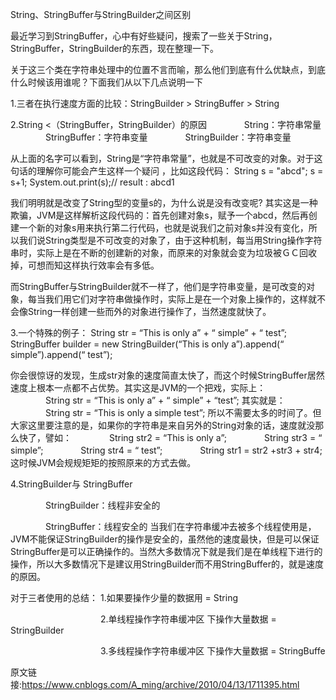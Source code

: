 String、StringBuffer与StringBuilder之间区别

最近学习到StringBuffer，心中有好些疑问，搜索了一些关于String，StringBuffer，StringBuilder的东西，现在整理一下。

关于这三个类在字符串处理中的位置不言而喻，那么他们到底有什么优缺点，到底什么时候该用谁呢？下面我们从以下几点说明一下

1.三者在执行速度方面的比较：StringBuilder >  StringBuffer  >  String

2.String <（StringBuffer，StringBuilder）的原因
　　　　String：字符串常量
　　　　StringBuffer：字符串变量
　　　　StringBuilder：字符串变量

从上面的名字可以看到，String是“字符串常量”，也就是不可改变的对象。对于这句话的理解你可能会产生这样一个疑问  ，比如这段代码：
 String s = "abcd";
 s = s+1;
 System.out.print(s);// result : abcd1

我们明明就是改变了String型的变量s的，为什么说是没有改变呢? 其实这是一种欺骗，JVM是这样解析这段代码的：首先创建对象s，赋予一个abcd，然后再创建一个新的对象s用来执行第二行代码，也就是说我们之前对象s并没有变化，所以我们说String类型是不可改变的对象了，由于这种机制，每当用String操作字符串时，实际上是在不断的创建新的对象，而原来的对象就会变为垃圾被ＧＣ回收掉，可想而知这样执行效率会有多低。

而StringBuffer与StringBuilder就不一样了，他们是字符串变量，是可改变的对象，每当我们用它们对字符串做操作时，实际上是在一个对象上操作的，这样就不会像String一样创建一些而外的对象进行操作了，当然速度就快了。

3.一个特殊的例子：
 String str = “This is only a” + “ simple” + “ test”;
 StringBuffer builder = new StringBuilder(“This is only a”).append(“ simple”).append(“ test”);

你会很惊讶的发现，生成str对象的速度简直太快了，而这个时候StringBuffer居然速度上根本一点都不占优势。其实这是JVM的一个把戏，实际上：
　　　　String str = “This is only a” + “ simple” + “test”;
其实就是：
　　　　String str = “This is only a simple test”;
所以不需要太多的时间了。但大家这里要注意的是，如果你的字符串是来自另外的String对象的话，速度就没那么快了，譬如：
　　　　String str2 = “This is only a”;
　　　　String str3 = “ simple”;
　　　　String str4 = “ test”;
　　　　String str1 = str2 +str3 + str4;
这时候JVM会规规矩矩的按照原来的方式去做。

4.StringBuilder与 StringBuffer

　　　　StringBuilder：线程非安全的

　　　　StringBuffer：线程安全的
当我们在字符串缓冲去被多个线程使用是，JVM不能保证StringBuilder的操作是安全的，虽然他的速度最快，但是可以保证StringBuffer是可以正确操作的。当然大多数情况下就是我们是在单线程下进行的操作，所以大多数情况下是建议用StringBuilder而不用StringBuffer的，就是速度的原因。

对于三者使用的总结： 1.如果要操作少量的数据用 = String

　　　　　　　　　　 2.单线程操作字符串缓冲区 下操作大量数据 = StringBuilder

　　　　　　　　　　 3.多线程操作字符串缓冲区 下操作大量数据 = StringBuffe

原文链接:https://www.cnblogs.com/A_ming/archive/2010/04/13/1711395.html
　　　
